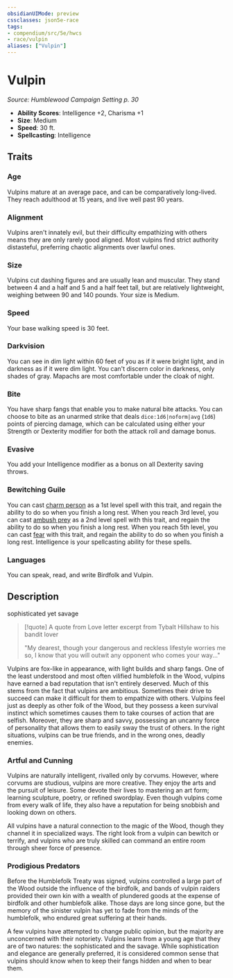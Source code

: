 ```yaml
---
obsidianUIMode: preview
cssclasses: json5e-race
tags:
- compendium/src/5e/hwcs
- race/vulpin
aliases: ["Vulpin"]
---
```

# Vulpin
*Source: Humblewood Campaign Setting p. 30*  

- **Ability Scores**: Intelligence +2, Charisma +1
- **Size**: Medium
- **Speed**: 30 ft.
- **Spellcasting**: Intelligence

## Traits

### Age

Vulpins mature at an average pace, and can be comparatively long-lived. They reach adulthood at 15 years, and live well past 90 years.

### Alignment

Vulpins aren't innately evil, but their difficulty empathizing with others means they are only rarely good aligned. Most vulpins find strict authority distasteful, preferring chaotic alignments over lawful ones.

### Size

Vulpins cut dashing figures and are usually lean and muscular. They stand between 4 and a half and 5 and a half feet tall, but are relatively lightweight, weighing between 90 and 140 pounds. Your size is Medium.

### Speed

Your base walking speed is 30 feet.

### Darkvision

You can see in dim light within 60 feet of you as if it were bright light, and in darkness as if it were dim light. You can't discern color in darkness, only shades of gray. Mapachs are most comfortable under the cloak of night.

### Bite

You have sharp fangs that enable you to make natural bite attacks. You can choose to bite as an unarmed strike that deals `dice:1d6|noform|avg` (`1d6`) points of piercing damage, which can be calculated using either your Strength or Dexterity modifier for both the attack roll and damage bonus.

### Evasive

You add your Intelligence modifier as a bonus on all Dexterity saving throws.

### Bewitching Guile

You can cast [charm person](2-Mechanics/CLI/spells/charm-person.md) as a 1st level spell with this trait, and regain the ability to do so when you finish a long rest. When you reach 3rd level, you can cast [ambush prey](2-Mechanics/CLI/spells/ambush-prey-hwcs.md) as a 2nd level spell with this trait, and regain the ability to do so when you finish a long rest. When you reach 5th level, you can cast [fear](2-Mechanics/CLI/spells/fear.md) with this trait, and regain the ability to do so when you finish a long rest. Intelligence is your spellcasting ability for these spells.

### Languages

You can speak, read, and write Birdfolk and Vulpin.

## Description

sophisticated yet savage

> [!quote] A quote from Love letter excerpt from Tybalt Hillshaw to his bandit lover  
> 
> "My dearest, though your dangerous and reckless lifestyle worries me so, I know that you will outwit any opponent who comes your way..."

Vulpins are fox-like in appearance, with light builds and sharp fangs. One of the least understood and most often vilified humblefolk in the Wood, vulpins have earned a bad reputation that isn't entirely deserved. Much of this stems from the fact that vulpins are ambitious. Sometimes their drive to succeed can make it difficult for them to empathize with others. Vulpins feel just as deeply as other folk of the Wood, but they possess a keen survival instinct which sometimes causes them to take courses of action that are selfish. Moreover, they are sharp and savvy, possessing an uncanny force of personality that allows them to easily sway the trust of others. In the right situations, vulpins can be true friends, and in the wrong ones, deadly enemies.

### Artful and Cunning

Vulpins are naturally intelligent, rivalled only by corvums. However, where corvums are studious, vulpins are more creative. They enjoy the arts and the pursuit of leisure. Some devote their lives to mastering an art form; learning sculpture, poetry, or refined swordplay. Even though vulpins come from every walk of life, they also have a reputation for being snobbish and looking down on others.

All vulpins have a natural connection to the magic of the Wood, though they channel it in specialized ways. The right look from a vulpin can bewitch or terrify, and vulpins who are truly skilled can command an entire room through sheer force of presence.

### Prodigious Predators

Before the Humblefolk Treaty was signed, vulpins controlled a large part of the Wood outside the influence of the birdfolk, and bands of vulpin raiders provided their own kin with a wealth of plundered goods at the expense of birdfolk and other humblefolk alike. Those days are long since gone, but the memory of the sinister vulpin has yet to fade from the minds of the humblefolk, who endured great suffering at their hands.

A few vulpins have attempted to change public opinion, but the majority are unconcerned with their notoriety. Vulpins learn from a young age that they are of two natures: the sophisticated and the savage. While sophistication and elegance are generally preferred, it is considered common sense that vulpins should know when to keep their fangs hidden and when to bear them.